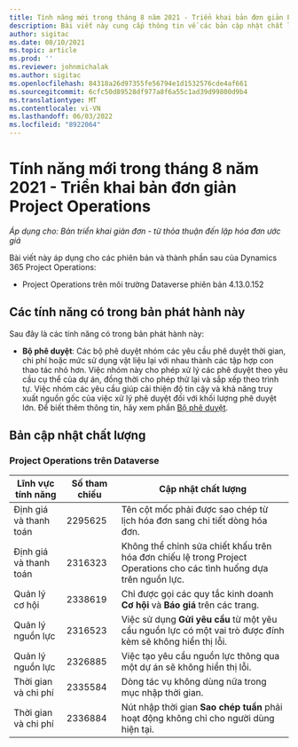 ```yaml
---
title: Tính năng mới trong tháng 8 năm 2021 - Triển khai bản đơn giản Project Operations
description: Bài viết này cung cấp thông tin về các bản cập nhật chất lượng có trong bản phát hành tháng 8 năm 2021 của triển khai bản đơn giản Project Operations.
author: sigitac
ms.date: 08/10/2021
ms.topic: article
ms.prod: ''
ms.reviewer: johnmichalak
ms.author: sigitac
ms.openlocfilehash: 84318a26d97355fe56794e1d1532576cde4af661
ms.sourcegitcommit: 6cfc50d89528df977a8f6a55c1ad39d99800d9b4
ms.translationtype: MT
ms.contentlocale: vi-VN
ms.lasthandoff: 06/03/2022
ms.locfileid: "8922064"
---
```

# <a name="whats-new-august-2021---project-operations-lite-deployment"></a>Tính năng mới trong tháng 8 năm 2021 - Triển khai bản đơn giản Project Operations

_Áp dụng cho: Bản triển khai giản đơn - từ thỏa thuận đến lập hóa đơn ước giá_

Bài viết này áp dụng cho các phiên bản và thành phần sau của Dynamics 365 Project Operations:

  - Project Operations trên môi trường Dataverse phiên bản 4.13.0.152

## <a name="features-included-in-this-release"></a>Các tính năng có trong bản phát hành này

Sau đây là các tính năng có trong bản phát hành này:

- **Bộ phê duyệt**: Các bộ phê duyệt nhóm các yêu cầu phê duyệt thời gian, chi phí hoặc mức sử dụng vật liệu lại với nhau thành các tập hợp con thao tác nhỏ hơn. Việc nhóm này cho phép xử lý các phê duyệt theo yêu cầu cụ thể của dự án, đồng thời cho phép thử lại và sắp xếp theo trình tự. Việc nhóm các yêu cầu giúp cải thiện độ tin cậy và khả năng truy xuất nguồn gốc của việc xử lý phê duyệt đối với khối lượng phê duyệt lớn. Để biết thêm thông tin, hãy xem phần [Bộ phê duyệt](../../approvals/approval-sets.md).

## <a name="quality-updates"></a>Bản cập nhật chất lượng

### <a name="project-operations-on-dataverse"></a>Project Operations trên Dataverse

| **Lĩnh vực tính năng** | **Số tham chiếu** | **Cập nhật chất lượng** |
| --- | --- | --- |
| Định giá và thanh toán | 2295625 | Tên cột mốc phải được sao chép từ lịch hóa đơn sang chi tiết dòng hóa đơn. |
| Định giá và thanh toán | 2316323 | Không thể chỉnh sửa chiết khấu trên hóa đơn chiếu lệ trong Project Operations cho các tình huống dựa trên nguồn lực. |
|   Quản lý cơ hội | 2338619 | Chỉ được gọi các quy tắc kinh doanh **Cơ hội** và **Báo giá** trên các trang. |
| Quản lý nguồn lực | 2316523 | Việc sử dụng **Gửi yêu cầu** từ một yêu cầu nguồn lực có một vai trò được đính kèm sẽ không hiển thị lỗi. |
| Quản lý nguồn lực | 2326885 | Việc tạo yêu cầu nguồn lực thông qua một dự án sẽ không hiển thị lỗi. |
| Thời gian và chi phí | 2335584 | Dòng tác vụ không dùng nữa trong mục nhập thời gian. |
| Thời gian và chi phí | 2336884 | Nút nhập thời gian **Sao chép tuần** phải hoạt động không chỉ cho người dùng hiện tại. |
